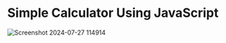 # Simple Calculator Using JavaScript

![Screenshot 2024-07-27 114914](https://github.com/user-attachments/assets/bc66d29f-cda1-42e0-857f-06c8d8b6bbfc)
